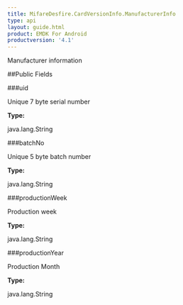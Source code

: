 ```yaml
---
title: MifareDesfire.CardVersionInfo.ManufacturerInfo
type: api
layout: guide.html
product: EMDK For Android
productversion: '4.1'
---
```



Manufacturer information

##Public Fields

###uid

Unique 7 byte serial number

**Type:**

java.lang.String

###batchNo

Unique 5 byte batch number

**Type:**

java.lang.String

###productionWeek

Production week

**Type:**

java.lang.String

###productionYear

Production Month

**Type:**

java.lang.String









